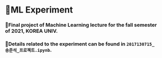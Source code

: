 # 🧪ML Experiment
### 📰Final project of Machine Learning lecture for the fall semester of 2021, KOREA UNIV.
### 🏹Details related to the experiment can be found in `2017130715_송준석_프로젝트.ipynb`.
